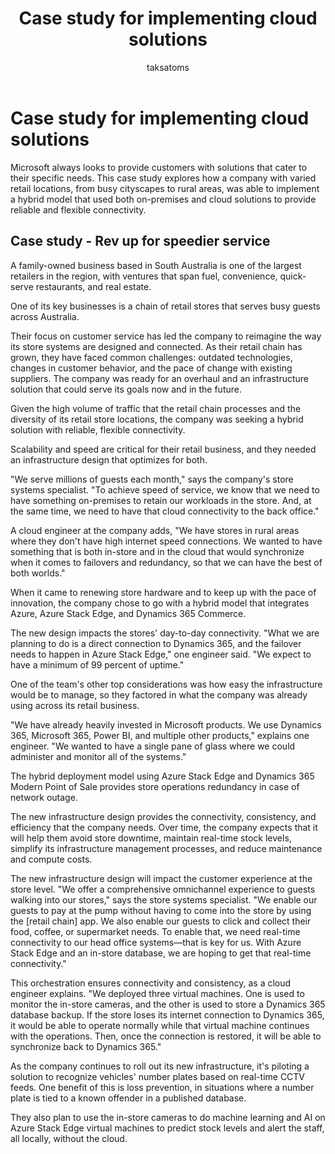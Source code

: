 ﻿---
title:  Case study for implementing cloud solutions
description: Review a case study for cloud implementation, including customizations and operating in the cloud with Dynamics 365.  
author: taksatoms
ms.author: tsato
ms.date: 05/15/2023
ms.topic: conceptual

---

# Case study for implementing cloud solutions

Microsoft always looks to provide customers with solutions that cater to their specific needs. This case study explores how a company with varied retail locations, from busy cityscapes to rural areas, was able to implement a hybrid model that used both on-premises and cloud solutions to provide reliable and flexible connectivity.  

## Case study - Rev up for speedier service

A family-owned business based in South Australia is one of the largest retailers in the region, with ventures that span fuel, convenience, quick-serve restaurants, and real estate.

One of its key businesses is a chain of retail stores that serves busy guests across Australia.

Their focus on customer service has led the company to reimagine the way its store systems are designed and connected. As their retail chain has grown, they have faced common challenges: outdated technologies, changes in customer behavior, and the pace of change with existing suppliers. The company was ready for an overhaul and an infrastructure solution that could serve its goals now and in the future.

Given the high volume of traffic that the retail chain processes and the diversity of its retail store locations, the company was seeking a hybrid solution with reliable, flexible connectivity.

Scalability and speed are critical for their retail business, and they needed an infrastructure design that optimizes for both.

"We serve millions of guests each month," says the company's store systems specialist. "To achieve speed of service, we know that we need to have something on-premises to retain our workloads in the store. And, at the same time, we need to have that cloud connectivity to the back office."

A cloud engineer at the company adds, "We have stores in rural areas where they don't have high internet speed connections. We wanted to have something that is both in-store and in the cloud that would synchronize when it comes to failovers and redundancy, so that we can have the best of both worlds."

When it came to renewing store hardware and to keep up with the pace of innovation, the company chose to go with a hybrid model that integrates Azure, Azure Stack Edge, and Dynamics 365 Commerce.

The new design impacts the stores' day-to-day connectivity. "What we are planning to do is a direct connection to Dynamics 365, and the failover needs to happen in Azure Stack Edge," one engineer said. "We expect to have a minimum of 99 percent of uptime."

One of the team's other top considerations was how easy the infrastructure would be to manage, so they factored in what the company was already using across its retail business.

"We have already heavily invested in Microsoft products. We use Dynamics 365, Microsoft 365, Power BI, and multiple other products," explains one engineer. "We wanted to have a single pane of glass where we could administer and monitor all of the systems."

The hybrid deployment model using Azure Stack Edge and Dynamics 365 Modern Point of Sale provides store operations redundancy in case of network outage.

The new infrastructure design provides the connectivity, consistency, and efficiency that the company needs. Over time, the company expects that it will help them avoid store downtime, maintain real-time stock levels, simplify its infrastructure management processes, and reduce maintenance and compute costs.

The new infrastructure design will impact the customer experience at the store level. "We offer a comprehensive omnichannel experience to guests walking into our stores," says the store systems specialist. "We enable our guests to pay at the pump without having to come into the store by using the \[retail chain\] app. We also enable our guests to click and collect their food, coffee, or supermarket needs. To enable that, we need real-time connectivity to our head office systems—that is key for us. With Azure Stack Edge and an in-store database, we are hoping to get that real-time connectivity."

This orchestration ensures connectivity and consistency, as a cloud engineer explains. "We deployed three virtual machines. One is used to monitor the in-store cameras, and the other is used to store a Dynamics 365 database backup. If the store loses its internet connection to Dynamics 365, it would be able to operate normally while that virtual machine continues with the operations. Then, once the connection is restored, it will be able to synchronize back to Dynamics 365."

As the company continues to roll out its new infrastructure, it's piloting a solution to recognize vehicles' number plates based on real-time CCTV feeds. One benefit of this is loss prevention, in situations where a number plate is tied to a known offender in a published database.

They also plan to use the in-store cameras to do machine learning and AI on Azure Stack Edge virtual machines to predict stock levels and alert the staff, all locally, without the cloud.
